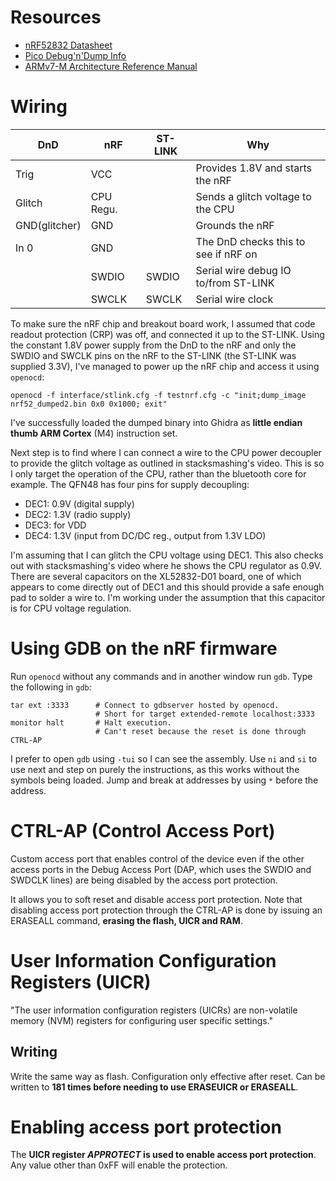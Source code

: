 # Resources

- [nRF52832 Datasheet](https://infocenter.nordicsemi.com/pdf/nRF52832_PS_v1.4.pdf)
- [Pico Debug'n'Dump Info](https://pdnd.stacksmashing.net/)
- [ARMv7-M Architecture Reference Manual](https://developer.arm.com/documentation/ddi0403/d?lang=en)

# Wiring

| DnD          | nRF      | ST-LINK | Why                                   |
|--------------|----------|---------|---------------------------------------|
| Trig         | VCC      |         | Provides 1.8V and starts the nRF      |
| Glitch       | CPU Regu.|         | Sends a glitch voltage to the CPU     |
| GND(glitcher)| GND      |         | Grounds the nRF                       |
| In 0         | GND      |         | The DnD checks this to see if nRF on  |
|              | SWDIO    | SWDIO   | Serial wire debug IO to/from ST-LINK  |
|              | SWCLK    | SWCLK   | Serial wire clock                     |


To make sure the nRF chip and breakout board work, I assumed that code readout protection (CRP) was off, and connected it up to the ST-LINK. Using the constant 1.8V power supply from the DnD to the nRF and only the SWDIO and SWCLK pins on the nRF to the ST-LINK (the ST-LINK was supplied 3.3V), I've managed to power up the nRF chip and access it using `openocd`:

```
openocd -f interface/stlink.cfg -f testnrf.cfg -c "init;dump_image nrf52_dumped2.bin 0x0 0x1000; exit"
```

I've successfully loaded the dumped binary into Ghidra as **little endian thumb ARM Cortex** (M4) instruction set.

Next step is to find where I can connect a wire to the CPU power decoupler to provide the glitch voltage as outlined in stacksmashing's video.
This is so I only target the operation of the CPU, rather than the bluetooth core for example.
The QFN48 has four pins for supply decoupling:

- DEC1: 0.9V (digital supply)
- DEC2: 1.3V (radio supply)
- DEC3: for VDD
- DEC4: 1.3V (input from DC/DC reg., output from 1.3V LDO)

I'm assuming that I can glitch the CPU voltage using DEC1.
This also checks out with stacksmashing's video where he shows the CPU regulator as 0.9V.
There are several capacitors on the XL52832-D01 board, one of which appears to come directly out of DEC1 and this should provide a safe enough pad to solder a wire to.
I'm working under the assumption that this capacitor is for CPU voltage regulation.

# Using GDB on the nRF firmware

Run `openocd` without any commands and in another window run `gdb`.
Type the following in `gdb`:

```
tar ext :3333      # Connect to gdbserver hosted by openocd.
                   # Short for target extended-remote localhost:3333
monitor halt       # Halt execution.
                   # Can't reset because the reset is done through CTRL-AP
```

I prefer to open `gdb` using `-tui` so I can see the assembly.
Use `ni` and `si` to use next and step on purely the instructions, as this works without the symbols being loaded.
Jump and break at addresses by using `*` before the address.

# CTRL-AP (Control Access Port)

Custom access port that enables control of the device even if the other access ports in the Debug Access Port (DAP, which uses the SWDIO and SWDCLK lines) are being disabled by the access port protection.

It allows you to soft reset and disable access port protection.
Note that disabling access port protection through the CTRL-AP is done by issuing an ERASEALL command, **erasing the flash, UICR and RAM**.

# User Information Configuration Registers (UICR)

"The user information configuration registers (UICRs) are non-volatile memory (NVM) registers for configuring user specific settings."

## Writing

Write the same way as flash.
Configuration only effective after reset.
Can be written to **181 times before needing to use ERASEUICR or ERASEALL**.

# Enabling access port protection

The **UICR register *APPROTECT* is used to enable access port protection**.
Any value other than 0xFF will enable the protection.
